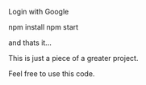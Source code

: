 Login with Google

npm install
npm start 

and thats it...


This is just a piece of a greater project.

Feel free to use this code.
